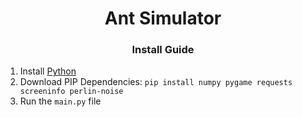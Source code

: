 <h1 align="center">Ant Simulator</h1>


<h3 align="center">Install Guide</h3>

1. Install [Python](https://www.python.org/downloads/)
2. Download PIP Dependencies: ```pip install numpy pygame requests screeninfo perlin-noise```
3. Run the `main.py` file
